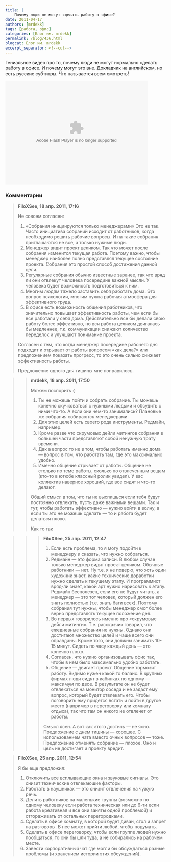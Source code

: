 ```yaml
---
title: |
    Почему люди не могут сделать работу в офисе?
date: 2011-04-17
authors: [mrdekk]
tags: [работа, офис]
categories: [Блог им. mrdekk]
permalink: /blog/436.html
blogcat: Блог им. mrdekk
excerpt_separator: <!--cut-->
---
```


Гениальное видео про то, почему люди не могут нормально сделать работу в офисе. И почему могут это вне. Докладчик на английском, но есть русские субтитры. Что называется всем смотреть!

<!--cut-->

<object width="446" height="326"><param name="movie" value="http://video.ted.com/assets/player/swf/EmbedPlayer.swf"></param><param name="allowFullScreen" value="true" /><param name="allowScriptAccess" value="always"/><param name="wmode" value="transparent"></param><param name="bgColor" value="#ffffff"></param> <param name="flashvars" value="vu=http://video.ted.com/talks/dynamic/JasonFried_2010X-medium.flv&su=http://images.ted.com/images/ted/tedindex/embed-posters/JasonFried-2010X.embed_thumbnail.jpg&vw=432&vh=240&ap=0&ti=1014&lang=rus&introDuration=15330&adDuration=4000&postAdDuration=830&adKeys=talk=jason_fried_why_work_doesn_t_happen_at_work;year=2010;theme=not_business_as_usual;theme=a_taste_of_tedx;theme=new_on_ted_com;event=New+on+TED.com;tag=Business;tag=Culture;tag=Design;tag=Technology;tag=creativity;tag=work;&preAdTag=tconf.ted/embed;tile=1;sz=512x288;" /><embed src="http://video.ted.com/assets/player/swf/EmbedPlayer.swf" pluginspace="http://www.macromedia.com/go/getflashplayer" type="application/x-shockwave-flash" wmode="transparent" bgColor="#ffffff" width="446" height="326" allowFullScreen="true" allowScriptAccess="always" flashvars="vu=http://video.ted.com/talks/dynamic/JasonFried_2010X-medium.flv&su=http://images.ted.com/images/ted/tedindex/embed-posters/JasonFried-2010X.embed_thumbnail.jpg&vw=432&vh=240&ap=0&ti=1014&lang=rus&introDuration=15330&adDuration=4000&postAdDuration=830&adKeys=talk=jason_fried_why_work_doesn_t_happen_at_work;year=2010;theme=not_business_as_usual;theme=a_taste_of_tedx;theme=new_on_ted_com;event=New+on+TED.com;tag=Business;tag=Culture;tag=Design;tag=Technology;tag=creativity;tag=work;"></embed></object>

### Комментарии

>**FiloXSee, 18 апр. 2011, 17:16**
>
>Не совсем согласен:
>1. «Собрания инициируются только менеджерами» Это не так. Часто инициатива собраний исходит от работников, когда необходимо решить рабочие вопросы. И на такие собрания приглашаются не все, а только нужные люди.
>2. Менеджер видит проект целиком. Так что может после собрания изменится текущая работа. Поэтому важно, чтобы менеджер наиболее полно представлял текущее состояние проекта. Собрания это простой способ достижения данной цели.
>3. Регулярные собрания обычно известные заранее, так что вряд ли они отвлекут человека посередине важной мысли. У человека будет возможность подготовиться к ним.
>4. Многим людям тяжело заставить себя работать дома. Это вопрос психологии, многим нужна рабочая атмосфера для эффективного труда.
>5. В офисе есть возможность общения работников, что значительно повышает эффективность работы, чем если бы все работали у себя дома. Действительно все бы делали свою работу более эффективно, но вся работа целиком двигалась бы медленнее, т.к. коммуникации снижают количество переделок и улучшают понимание проекта.
>
>Согласен с тем, что когда менеджер посередине рабочего дня подходит и отрывает от работы вопросом «как дела?» или предложением показать прогресс, то это очень сильно снижает эффективность работы.
>
>Предложение одного дня тишины мне понравилось.

>>**mrdekk, 18 апр. 2011, 17:50**
>>
>>Можем поспорить :)
>>1. Ты не можешь пойти и собрать собрание. Ты можешь конечно скучковаться с нужными людьми и обсудить с ними что-то. А если они чем-то занимались? Плановые же собрания собираются менеджерами.
>>2. Для этих целей есть своего рода инструменты. Редмайн, например.
>>3. Кроме разве что скрумовых дейли митингов собрания в большей части представляют собой ненужную трату времени.
>>4. Дак а вопрос то не в том, чтобы работать именно дома — вопрос в том, что работать там, где это максимально удобно.
>>5. Именно общение отрывает от работы. Общение не столько по теме работы, сколько по отвлеченным вещам (кто-то в ютюбе классный ролик увидел). У вас коллектив наверное хороший, где все сидят и что-то делают.
>>
>>Общий смысл в том, что ты не выспишься если тебя будут постоянно отвлекать, пусть даже важными вещами. Так и тут, чтобы работать эффективно — нужно войти в волну, а если ты это не можешь сделать — то и работа будет делаться плохо.
>>
>>Как то так

>>>**FiloXSee, 25 апр. 2011, 12:47**
>>>
>>>1. Если есть проблема, то я могу подойти к менеджеру и сказать, что нужно собраться.
>>>2. Редмайн — это форма записи. В любом случае только менеджер видит проект целиком. Обычные работники — нет. Ну т.е. я не поверю, что хоть один художник знает, какие технические доработки нужно сделать к текущему этапу. И программист вряд-ли знает, какой арт нужно нарисовать к этапу. Редмайн бесполезен, если его не будут читать, а менеджер — это тот человек, который должен его знать полностью (т.е. знать баги всех). Поэтому собрания тут нужны, чтобы менеджер смог более верно представлять текущее положение дел.
>>>3. Во первых говорилось именно про «скрумовые дейли митинги». Т.е. рассказчик говорил, что ежедневные собрания не нужны. Однако они достигают множество целей и чаще всего они оправданы. Кроме того, они должны занимать 10-15 минут. Сидеть по часу каждый день — это конечно плохо.
>>>4. Согласен, что нужно организовывать офис так, чтобы в нем было максимально удобно работать.
>>>5. Общение — двигает проект. Общение тормозит работу. Видимо нужен какой то баланс. В крупных фирмах люди сидят в кабинках по одному — максимум по двое. В результате он не будет отвлекаться на монитор соседа и не задаст ему вопрос, который будет отвлекать его. Чтобы поговорить ему придется встать и пойти в другое место (например в переговорку или комнату отдыха), так что там он никого не отвлечет от работы.
>>>
>>>Смысл ясен. А вот как этого достичь — не ясно. Предложение с днем тишины — хорошее. С использованием чата вместо очных вопросов — тоже. Предложение отменять собрание — плохое. Оно и цель не достигает и проекту вредит.

>**FiloXSee, 25 апр. 2011, 12:54**
>
>Я бы еще предложил:
>
>1. Отключить все всплывающие окна и звуковые сигналы. Это снизит технические отвлекающие факторы.
>2. Работать в наушниках — это снизит отвлечения на чужую речь.
>3. Делить работников на маленькие группы (возможно по одному человеку если работа техническая или до 6-ти если работа креативная и все они заняты одной проблемой) и отгораживать от остальных перегородками.
>4. Сделать в офисе комнату, в которой будет диван, стол и запрет на разговоры. В нее может прийти любой, чтобы подумать.
>5. Сделать в офисе переговорку, чтобы если группе людей нужно пообщаться, то они бы шли туда, а не собирались на рабочем месте.
>6. Завести корпоративный чат где могли бы обсуждаться разные проблемы (и хранением истории этих обсуждений).
